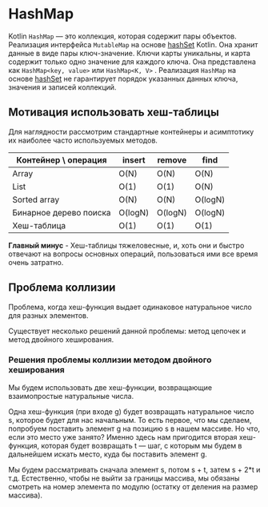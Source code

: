 # HashMap

Kotlin `HashMap` — это коллекция, которая содержит пары объектов. Реализация интерфейса `MutableMap` на основе [hashSet](HashSet.md) Kotlin. Она хранит данные в виде пары ключ-значение. Ключи карты уникальны, и карта содержит только одно значение для каждого ключа. Она представлена ​​как `HashMap<key, value>` или `HashMap<K, V>` . Реализация `HashMap` на основе [hashSet](HashSet.md) не гарантирует порядок указанных данных ключа, значения и записей коллекций.

## Мотивация использовать хеш-таблицы

Для наглядности рассмотрим стандартные контейнеры и асимптотику их наиболее часто используемых методов.

Контейнер \ операция | insert | remove | find
-|-|-|-
Array | O(N) | O(N) | O(N)
List | O(1) | O(1) | O(N)
Sorted array | O(N) | O(N) | O(logN)
Бинарное дерево поиска | O(logN) | O(logN) | O(logN)
Хеш-таблица | O(1) | O(1) | O(1)

**Главный минус** - Хеш-таблицы тяжеловесные, и, хоть они и быстро отвечают на вопросы основных операций, пользоваться ими все время очень затратно.


## Проблема коллизии

Проблема, когда хеш-функция выдает одинаковое натуральное число для разных элементов.

Существует несколько решений данной проблемы: метод цепочек и метод двойного хеширования.

### Решения проблемы коллизии методом двойного хеширования

Мы будем использовать две хеш-функции, возвращающие взаимопростые натуральные числа.

Одна хеш-функция (при входе g) будет возвращать натуральное число s, которое будет для нас начальным. То есть первое, что мы сделаем, попробуем поставить элемент g на позицию s в нашем массиве. Но что, если это место уже занято? Именно здесь нам пригодится вторая хеш-функция, которая будет возвращать t — шаг, с которым мы будем в дальнейшем искать место, куда бы поставить элемент g.

Мы будем рассматривать сначала элемент s, потом s + t, затем s + 2*t и т.д. Естественно, чтобы не выйти за границы массива, мы обязаны смотреть на номер элемента по модулю (остатку от деления на размер массива).
